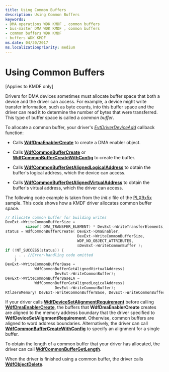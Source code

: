 ```yaml
---
title: Using Common Buffers
description: Using Common Buffers
keywords:
- DMA operations WDK KMDF , common buffers
- bus-master DMA WDK KMDF , common buffers
- common buffers WDK KMDF
- buffers WDK KMDF
ms.date: 04/20/2017
ms.localizationpriority: medium
---
```


# Using Common Buffers


\[Applies to KMDF only\]




Drivers for DMA devices sometimes must allocate buffer space that both a device and the driver can access. For example, a device might write transfer information, such as byte counts, into this buffer space and the driver can read it to determine the number of bytes that were transferred. This type of buffer space is called a *common buffer*.

To allocate a common buffer, your driver's [*EvtDriverDeviceAdd*](/windows-hardware/drivers/ddi/wdfdriver/nc-wdfdriver-evt_wdf_driver_device_add) callback function:

-   Calls [**WdfDmaEnablerCreate**](/windows-hardware/drivers/ddi/wdfdmaenabler/nf-wdfdmaenabler-wdfdmaenablercreate) to create a DMA enabler object.

-   Calls [**WdfCommonBufferCreate**](/windows-hardware/drivers/ddi/wdfcommonbuffer/nf-wdfcommonbuffer-wdfcommonbuffercreate) or [**WdfCommonBufferCreateWithConfig**](/windows-hardware/drivers/ddi/wdfcommonbuffer/nf-wdfcommonbuffer-wdfcommonbuffercreatewithconfig) to create the buffer.

-   Calls [**WdfCommonBufferGetAlignedLogicalAddress**](/windows-hardware/drivers/ddi/wdfcommonbuffer/nf-wdfcommonbuffer-wdfcommonbuffergetalignedlogicaladdress) to obtain the buffer's logical address, which the device can access.

-   Calls [**WdfCommonBufferGetAlignedVirtualAddress**](/windows-hardware/drivers/ddi/wdfcommonbuffer/nf-wdfcommonbuffer-wdfcommonbuffergetalignedvirtualaddress) to obtain the buffer's virtual address, which the driver can access.

The following code example is taken from the *Init.c* file of the [PLX9x5x](/samples/browse/) sample. This code shows how a KMDF driver allocates common buffer space.

```cpp
// Allocate common buffer for building writes
DevExt->WriteCommonBufferSize = 
         sizeof( DMA_TRANSFER_ELEMENT) * DevExt->WriteTransferElements;
status = WdfCommonBufferCreate( DevExt->DmaEnabler,
                                DevExt->WriteCommonBufferSize,
                                WDF_NO_OBJECT_ATTRIBUTES, 
                                &DevExt->WriteCommonBuffer );
if (!NT_SUCCESS(status)) {
    . . . //Error-handling code omitted 
    }
DevExt->WriteCommonBufferBase = 
             WdfCommonBufferGetAlignedVirtualAddress(
                      DevExt->WriteCommonBuffer);
DevExt->WriteCommonBufferBaseLA = 
             WdfCommonBufferGetAlignedLogicalAddress(
                      DevExt->WriteCommonBuffer);
RtlZeroMemory( DevExt->WriteCommonBufferBase, DevExt->WriteCommonBufferSize);
```

If your driver calls [**WdfDeviceSetAlignmentRequirement**](/windows-hardware/drivers/ddi/wdfdevice/nf-wdfdevice-wdfdevicesetalignmentrequirement) before calling [**WdfDmaEnablerCreate**](/windows-hardware/drivers/ddi/wdfdmaenabler/nf-wdfdmaenabler-wdfdmaenablercreate), the buffers that **WdfDmaEnablerCreate** creates are aligned to the memory address boundary that the driver specified to **WdfDeviceSetAlignmentRequirement**. Otherwise, common buffers are aligned to word address boundaries. Alternatively, the driver can call [**WdfCommonBufferCreateWithConfig**](/windows-hardware/drivers/ddi/wdfcommonbuffer/nf-wdfcommonbuffer-wdfcommonbuffercreatewithconfig) to specify an alignment for a single buffer.

To obtain the length of a common buffer that your driver has allocated, the driver can call [**WdfCommonBufferGetLength**](/windows-hardware/drivers/ddi/wdfcommonbuffer/nf-wdfcommonbuffer-wdfcommonbuffergetlength).

When the driver is finished using a common buffer, the driver calls [**WdfObjectDelete**](/windows-hardware/drivers/ddi/wdfobject/nf-wdfobject-wdfobjectdelete).

